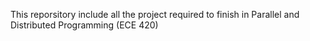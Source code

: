 This reporsitory include all the project required to finish in Parallel and Distributed Programming (ECE 420)
